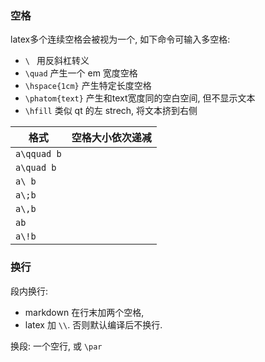 

### 空格

latex多个连续空格会被视为一个, 如下命令可输入多空格:
- `\ `  用反斜杠转义
- `\quad` 产生一个 em 宽度空格
- `\hspace{1cm}` 产生特定长度空格
- `\phatom{text}` 产生和text宽度同的空白空间, 但不显示文本
- `\hfill` 类似 qt 的左 strech, 将文本挤到右侧

| 格式     | 空格大小依次递减 |
| -------- | ---------------- |
| `a\qquad b` |                  |
| `a\quad b`  |                  |
| `a\ b`     |                  |
| `a\;b`     |                  |
| `a\,b`     |                  |
| `ab`     |                  |
| `a\!b`         |                  |

### 换行

段内换行: 
- markdown 在行末加两个空格, 
- latex 加 `\\`. 否则默认编译后不换行.

换段: 一个空行, 或 `\par`
